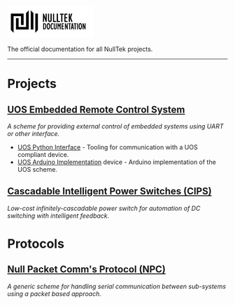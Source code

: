 [![NullTek Documentation](resources/NullTekDocumentationLogo.png)](https://creatingnull.github.io)

The official documentation for all NullTek projects.

---

# Projects

## [UOS Embedded Remote Control System](projects/uos/index.md)

_A scheme for providing external control of embedded systems using UART or other interface._

* [UOS Python Interface](projects/uos/interface.md) - Tooling for communication with a UOS compliant device.
* [UOS Arduino Implementation](projects/uos/arduino.md) device - Arduino implementation of the UOS scheme.

## [Cascadable Intelligent Power Switches (CIPS)](projects/cips/index.md)

_Low-cost infinitely-cascadable power switch for automation of DC switching with intelligent feedback._ 

# Protocols

## [Null Packet Comm's Protocol (NPC)](protocols/npc/index.md)

_A generic scheme for handling serial communication between sub-systems using a packet based approach._

